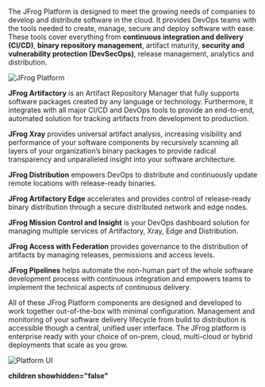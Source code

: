 The JFrog Platform is designed to meet the growing needs of companies to develop and distribute software in the cloud. It provides DevOps teams with the tools needed to create, manage, secure and deploy software with ease. These tools cover everything from **continuous integration and delivery (CI/CD)**, **binary repository management**, artifact maturity, **security and vulnerability protection (DevSecOps)**, release management, analytics and distribution.

![JFrog Platform](../../docs/images/JFrog-Platform-Diagram_Mar20_Desktop.png.webp)

**JFrog Artifactory** is an Artifact Repository Manager that fully supports software packages created by any language or technology. Furthermore, it integrates with all major CI/CD and DevOps tools to provide an end-to-end, automated solution for tracking artifacts from development to production.

**JFrog Xray** provides universal artifact analysis, increasing visibility and performance of your software components by recursively scanning all layers of your organization’s binary packages to provide radical transparency and unparalleled insight into your software architecture.

**JFrog Distribution** empowers DevOps to distribute and continuously update remote locations with release-ready binaries.

**JFrog Artifactory Edge** accelerates and provides control of release-ready binary distribution through a secure distributed network and edge nodes.

**JFrog Mission Control and Insight** is your DevOps dashboard solution for managing multiple services of Artifactory, Xray, Edge and Distribution.

**JFrog Access with Federation** provides governance to the distribution of artifacts by managing releases, permissions and access levels.

**JFrog Pipelines** helps automate the non-human part of the whole software development process with continuous integration and empowers teams to implement the technical aspects of continuous delivery.

All of these JFrog Platform components are designed and developed to work together out-of-the-box with minimal configuration. Management and monitoring of your software delivery lifecycle from build to distribution is accessible though a central, unified user interface. The JFrog platform is enterprise ready with your choice of on-prem, cloud, multi-cloud or hybrid deployments that scale as you grow.

![Platform UI](../../docs/images/platform-ui.png)

**children showhidden="false"**
